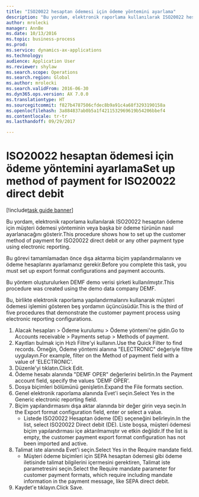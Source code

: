 ```yaml
--- 
title: "ISO20022 hesaptan ödemesi için ödeme yöntemini ayarlama"
description: "Bu yordam, elektronik raporlama kullanılarak ISO20022 hesaptan ödeme için müşteri ödemesi yönteminin veya başka bir ödeme türünün nasıl ayarlanacağını gösterir."
author: mrolecki
manager: AnnBe
ms.date: 10/13/2016
ms.topic: business-process
ms.prod: 
ms.service: dynamics-ax-applications
ms.technology: 
audience: Application User
ms.reviewer: shylaw
ms.search.scope: Operations
ms.search.region: Global
ms.author: mrolecki
ms.search.validFrom: 2016-06-30
ms.dyn365.ops.version: AX 7.0.0
ms.translationtype: HT
ms.sourcegitcommit: f827b4787506cfdec8b9a91c4a68f3293190158a
ms.openlocfilehash: 3a884837ab0b5a1f4211532969619b54206bbef4
ms.contentlocale: tr-tr
ms.lasthandoff: 09/29/2017

---
```

# <a name="set-up-method-of-payment-for-iso20022-direct-debit"></a><span data-ttu-id="d08ca-103">ISO20022 hesaptan ödemesi için ödeme yöntemini ayarlama</span><span class="sxs-lookup"><span data-stu-id="d08ca-103">Set up method of payment for ISO20022 direct debit</span></span>

[!include[task guide banner](../../includes/task-guide-banner.md)]

<span data-ttu-id="d08ca-104">Bu yordam, elektronik raporlama kullanılarak ISO20022 hesaptan ödeme için müşteri ödemesi yönteminin veya başka bir ödeme türünün nasıl ayarlanacağını gösterir.</span><span class="sxs-lookup"><span data-stu-id="d08ca-104">This procedure shows how to set up the customer method of payment for ISO20022 direct debit or any other payment type using electronic reporting.</span></span> 



<span data-ttu-id="d08ca-105">Bu görevi tamamlamadan önce dışa aktarma biçim yapılandırmalarını ve ödeme hesaplarını ayarlamanız gerekir.</span><span class="sxs-lookup"><span data-stu-id="d08ca-105">Before you complete this task, you must set up export format configurations and payment accounts.</span></span>



<span data-ttu-id="d08ca-106">Bu yöntem oluşturulurken DEMF demo verisi şirketi kullanılmıştır.</span><span class="sxs-lookup"><span data-stu-id="d08ca-106">This procedure was created using the demo data company DEMF.</span></span>



<span data-ttu-id="d08ca-107">Bu, birlikte elektronik raporlama yapılandırmalarını kullanarak müşteri ödemesi işlemini gösteren beş yordamın üçüncüsüdür.</span><span class="sxs-lookup"><span data-stu-id="d08ca-107">This is the third of five procedures that demonstrate the customer payment process using electronic reporting configurations.</span></span>

1. <span data-ttu-id="d08ca-108">Alacak hesapları > Ödeme kurulumu > Ödeme yöntemi'ne gidin.</span><span class="sxs-lookup"><span data-stu-id="d08ca-108">Go to Accounts receivable > Payments setup > Methods of payment.</span></span>
2. <span data-ttu-id="d08ca-109">Kayıtları bulmak için Hızlı Filtre'yi kullanın.</span><span class="sxs-lookup"><span data-stu-id="d08ca-109">Use the Quick Filter to find records.</span></span> <span data-ttu-id="d08ca-110">Örneğin, Ödeme yöntemi alanına "ELECTRONIC" değeriyle filtre uygulayın.</span><span class="sxs-lookup"><span data-stu-id="d08ca-110">For example, filter on the Method of payment field with a value of 'ELECTRONIC'.</span></span>
3. <span data-ttu-id="d08ca-111">Düzenle'yi tıklatın.</span><span class="sxs-lookup"><span data-stu-id="d08ca-111">Click Edit.</span></span>
4. <span data-ttu-id="d08ca-112">Ödeme hesabı alanında "DEMF OPER" değerlerini belirtin.</span><span class="sxs-lookup"><span data-stu-id="d08ca-112">In the Payment account field, specify the values 'DEMF OPER'.</span></span>
5. <span data-ttu-id="d08ca-113">Dosya biçimleri bölümünü genişletin.</span><span class="sxs-lookup"><span data-stu-id="d08ca-113">Expand the File formats section.</span></span>
6. <span data-ttu-id="d08ca-114">Genel elektronik raporlama alanında Evet'i seçin.</span><span class="sxs-lookup"><span data-stu-id="d08ca-114">Select Yes in the Generic electronic reporting field.</span></span>
7. <span data-ttu-id="d08ca-115">Biçim yapılandırmasını dışa aktar alanında bir değer girin veya seçin.</span><span class="sxs-lookup"><span data-stu-id="d08ca-115">In the Export format configuration field, enter or select a value.</span></span>
    * <span data-ttu-id="d08ca-116">Listede ISO20022 Hesaptan ödeme (DE) seçeneğini belirleyin.</span><span class="sxs-lookup"><span data-stu-id="d08ca-116">In the list, select ISO20022 Direct debit (DE).</span></span>  <span data-ttu-id="d08ca-117">Liste boşsa, müşteri ödemesi biçim yapılandırması içe aktarılmamıştır ve etkin değildir.</span><span class="sxs-lookup"><span data-stu-id="d08ca-117">If the list is empty, the customer payment export format configuration has not been imported and active.</span></span>  
8. <span data-ttu-id="d08ca-118">Talimat iste alanında Evet'i seçin.</span><span class="sxs-lookup"><span data-stu-id="d08ca-118">Select Yes in the Require mandate field.</span></span>
    * <span data-ttu-id="d08ca-119">Müşteri ödeme biçimleri için SEPA hesaptan ödemesi gibi ödeme iletisinde talimat bilgilerini içermesini gerektiren, Talimat iste parametresini seçin.</span><span class="sxs-lookup"><span data-stu-id="d08ca-119">Select the Require mandate parameter for customer payment formats, which require including mandate information in the payment message, like SEPA direct debit.</span></span>  
9. <span data-ttu-id="d08ca-120">Kaydet'e tıklayın.</span><span class="sxs-lookup"><span data-stu-id="d08ca-120">Click Save.</span></span>


